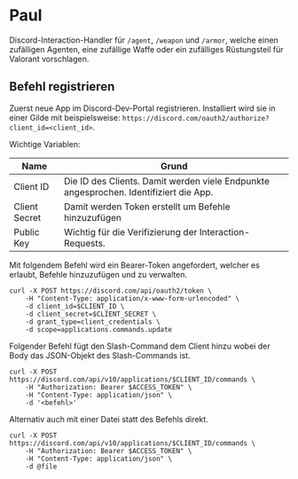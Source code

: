 # Paul

Discord-Interaction-Handler für `/agent`, `/weapon` und `/armor`, welche einen zufälligen Agenten, eine zufällige Waffe oder ein zufälliges Rüstungsteil für Valorant vorschlagen.

## Befehl registrieren

Zuerst neue App im Discord-Dev-Portal registrieren. Installiert wird sie in einer Gilde mit beispielsweise: `https://discord.com/oauth2/authorize?client_id=<client_id>`.

Wichtige Variablen:

| Name          | Grund                                                                                 |
|---------------|---------------------------------------------------------------------------------------|
| Client ID     | Die ID des Clients. Damit werden viele Endpunkte angesprochen. Identifiziert die App. |
| Client Secret | Damit werden Token erstellt um Befehle hinzuzufügen                                   |
| Public Key    | Wichtig für die Verifizierung der Interaction-Requests.                               |

Mit folgendem Befehl wird ein Bearer-Token angefordert, welcher es erlaubt, Befehle hinzuzufügen und zu verwalten.

```shell
curl -X POST https://discord.com/api/oauth2/token \
    -H "Content-Type: application/x-www-form-urlencoded" \
    -d client_id=$CLIENT_ID \
    -d client_secret=$CLIENT_SECRET \
    -d grant_type=client_credentials \
    -d scope=applications.commands.update
```

Folgender Befehl fügt den Slash-Command dem Client hinzu wobei der Body das JSON-Objekt des Slash-Commands ist.

```shell
curl -X POST https://discord.com/api/v10/applications/$CLIENT_ID/commands \
    -H "Authorization: Bearer $ACCESS_TOKEN" \
    -H "Content-Type: application/json" \
    -d '<befehl>'
```

Alternativ auch mit einer Datei statt des Befehls direkt.

```shell
curl -X POST https://discord.com/api/v10/applications/$CLIENT_ID/commands \
    -H "Authorization: Bearer $ACCESS_TOKEN" \
    -H "Content-Type: application/json" \
    -d @file
```
